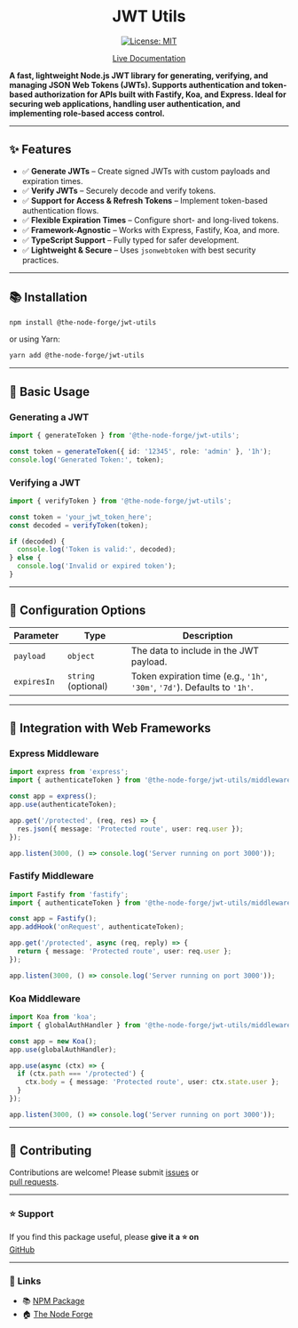 <div align="center">

# JWT Utils

[![License: MIT](https://img.shields.io/badge/License-MIT-yellow.svg)](https://opensource.org/licenses/MIT)

[Live Documentation](https://the-node-forge.github.io/jwt-utils/)

</div>

**A fast, lightweight Node.js JWT library for generating, verifying, and managing
JSON Web Tokens (JWTs). Supports authentication and token-based authorization for
APIs built with Fastify, Koa, and Express. Ideal for securing web applications,
handling user authentication, and implementing role-based access control.**

---

## ✨ Features

- ✅ **Generate JWTs** – Create signed JWTs with custom payloads and expiration
  times.
- ✅ **Verify JWTs** – Securely decode and verify tokens.
- ✅ **Support for Access & Refresh Tokens** – Implement token-based authentication
  flows.
- ✅ **Flexible Expiration Times** – Configure short- and long-lived tokens.
- ✅ **Framework-Agnostic** – Works with Express, Fastify, Koa, and more.
- ✅ **TypeScript Support** – Fully typed for safer development.
- ✅ **Lightweight & Secure** – Uses `jsonwebtoken` with best security practices.

---

## 📚 Installation

```sh
npm install @the-node-forge/jwt-utils
```

or using Yarn:

```sh
yarn add @the-node-forge/jwt-utils
```

---

## 🎯 **Basic Usage**

### **Generating a JWT**

```ts
import { generateToken } from '@the-node-forge/jwt-utils';

const token = generateToken({ id: '12345', role: 'admin' }, '1h');
console.log('Generated Token:', token);
```

### **Verifying a JWT**

```ts
import { verifyToken } from '@the-node-forge/jwt-utils';

const token = 'your_jwt_token_here';
const decoded = verifyToken(token);

if (decoded) {
  console.log('Token is valid:', decoded);
} else {
  console.log('Invalid or expired token');
}
```

---

## 📌 **Configuration Options**

| Parameter   | Type                | Description                                                                |
| ----------- | ------------------- | -------------------------------------------------------------------------- |
| `payload`   | `object`            | The data to include in the JWT payload.                                    |
| `expiresIn` | `string` (optional) | Token expiration time (e.g., `'1h'`, `'30m'`, `'7d'`). Defaults to `'1h'`. |

---

## 🚀 **Integration with Web Frameworks**

### **Express Middleware**

```ts
import express from 'express';
import { authenticateToken } from '@the-node-forge/jwt-utils/middleware/express';

const app = express();
app.use(authenticateToken);

app.get('/protected', (req, res) => {
  res.json({ message: 'Protected route', user: req.user });
});

app.listen(3000, () => console.log('Server running on port 3000'));
```

### **Fastify Middleware**

```ts
import Fastify from 'fastify';
import { authenticateToken } from '@the-node-forge/jwt-utils/middleware/fastify';

const app = Fastify();
app.addHook('onRequest', authenticateToken);

app.get('/protected', async (req, reply) => {
  return { message: 'Protected route', user: req.user };
});

app.listen(3000, () => console.log('Server running on port 3000'));
```

### **Koa Middleware**

```ts
import Koa from 'koa';
import { globalAuthHandler } from '@the-node-forge/jwt-utils/middleware/koa';

const app = new Koa();
app.use(globalAuthHandler);

app.use(async (ctx) => {
  if (ctx.path === '/protected') {
    ctx.body = { message: 'Protected route', user: ctx.state.user };
  }
});

app.listen(3000, () => console.log('Server running on port 3000'));
```

---

## 👑 **Contributing**

Contributions are welcome! Please submit
[issues](https://github.com/The-Node-Forge/jwt-utils/issues) or  
[pull requests](https://github.com/The-Node-Forge/jwt-utils/pulls).

---

### ⭐ Support

If you find this package useful, please **give it a ⭐ on**  
[GitHub](https://github.com/The-Node-Forge/jwt-utils 'GitHub Repository')

---

### 🔗 **Links**

- 📚 [NPM Package](https://www.npmjs.com/package/@the-node-forge/jwt-utils)
- 🏠 [The Node Forge](https://github.com/The-Node-Forge)
